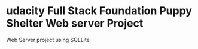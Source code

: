 udacity Full Stack Foundation Puppy Shelter Web server Project
==============================================================
Web Server project using SQLLite
